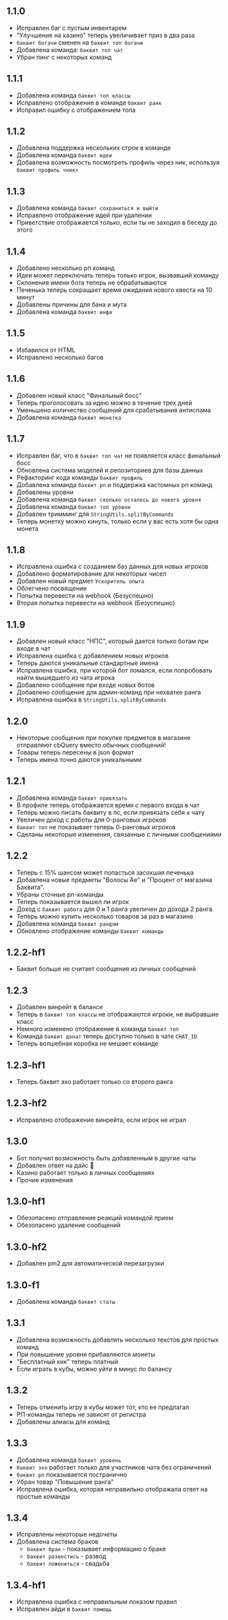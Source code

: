 ## 1.1.0

- Исправлен баг с пустым инвентарем
- "Улучшение на казино" теперь увеличивает приз в два раза
- `баквит богачи` сменен на `баквит топ богачи`
- Добавлена команда: `баквит топ чат`
- Убран пинг с некоторых команд

## 1.1.1

- Добавлена команда `баквит топ классы`
- Исправлено отображение в команде `баквит ранк`
- Исправил ошибку с отображением топа

## 1.1.2

- Добавлена поддержка нескольких строк в команде
- Добавлена команда `баквит идеи`
- Добавлена возможность посмотреть профиль через ник, используя `баквит профиль <ник>`

## 1.1.3

- Добавлена команда `баквит сохраниться и выйти`
- Исправлено отображение идей при удалении
- Приветствие отображается только, если ты не заходил в беседу до этого

## 1.1.4

- Добавлено несколько рп команд
- Идеи может переключать теперь только игрок, вызвавший команду
- Склонения имени бота теперь не обрабатываются
- Печенька теперь сокращает время ожидания нового квеста на 10 минут
- Добавлены причины для бана и мута
- Добавлена команда `баквит инфа`

## 1.1.5

- Избавился от HTML
- Исправлено несколько багов

## 1.1.6

- Добавлен новый класс "Финальный босс"
- Теперь проголосовать за идею можно в течение трех дней
- Уменьшено количество сообщений для срабатывания антиспама
- Добавлена команда `баквит монетка`

## 1.1.7

- Исправлен баг, что в `баквит топ чат` не появляется класс финальный босс
- Обновлена система моделей и репозиториев для базы данных
- Рефакторинг кода команды `баквит профиль`
- Добавлена команда `баквит рп` и поддержка кастомных рп команд
- Добавлены уровни
- Добавлена команда `баквит сколько осталось до нового уровня`
- Добавлена команда `баквит топ уровни`
- Добавлен тримминг для `StringUtils.splitByCommands`
- Теперь монетку можно кинуть, только если у вас есть хотя бы одна монета

## 1.1.8

- Исправлена ошибка с созданием баз данных для новых игроков
- Добавлено форматирование для некоторых чисел
- Добавлен новый предмет `Ускоритель опыта`
- Облегчено посвящение
- Попытка перевести на webhook (Безуспешно)
- Вторая попытка перевести на webhook (Безуспешно)

## 1.1.9

- Добавлен новый класс "НПС", который дается только ботам при входе в чат
- Исправлена ошибка с добавлением новых игроков
- Теперь даются уникальные стандартные имена
- Исправлена ошибка, при которой бот ломался, если попробовать найти вышедшего из чата игрока
- Добавлено сообщение при входе новых ботов
- Добавлено сообщение для админ-команд при нехватке ранга
- Исправлена ошибка в `StringUtils.splitByCommands`

## 1.2.0

- Некоторые сообщения при покупке предметов в магазине отправляют cbQuery вместо обычных сообщений!
- Товары теперь пересены в json формат
- Теперь имена точно даются уникальными

## 1.2.1

- Добавлена команда `баквит привязать`
- В профиле теперь отображается время с первого входа в чат
- Теперь можно писать баквиту в лс, если привязать себя к чату
- Увеличен доход с работы для 0-ранговых игроков
- `баквит топ` не показывает теперь 0-ранговых игроков
- Сделаны некоторые изменения, связанные с личными сообщениями

## 1.2.2

- Теперь с 15% шансом может попасться засохшая печенька
- Добавлена новые предметы "Волосы Ае" и "Процент от магазина Баквита".
- Убраны сточные рп-команды
- Теперь показывается вышел ли игрок
- Доход с `баквит работа` для 0 и 1 ранга увеличен до дохода 2 ранга
- Теперь можно купить несколько товаров за раз в магазине
- Добавлена команда `баквит рандом`
- Обновлено отображение команды `баквит команды`

## 1.2.2-hf1

- Баквит больше не считает сообщения из личных сообщений

## 1.2.3

- Добавлен винрейт в балансе
- Теперь в `баквит топ классы` не отображаются игроки, не выбравшие класс
- Немного изменено отображение в команда `баквит топ`
- Команда `баквит донат` теперь доступно только в чате `CHAT_ID`
- Теперь волшебная коробка не мешает команде

## 1.2.3-hf1

- Теперь баквит эхо работает только со второго ранга

## 1.2.3-hf2

- Исправлено отображение винрейта, если игрок не играл

## 1.3.0

- Бот получил возможность быть добавленным в другие чаты
- Добавлен ответ на дайс 🎲
- Казино работает только в личных сообщениях
- Прочие изменения

## 1.3.0-hf1

- Обезопасено отправление реакций командой прием
- Обезопасено удаление сообщений

## 1.3.0-hf2

- Добавлен pm2 для автоматической перезагрузки

## 1.3.0-f1

- Добавлена команда `баквит статы`

## 1.3.1

- Добавлена возможность добавлять несколько текстов для простых команд
- При повышение уровня прибавляются монеты
- "Бесплатный кик" теперь платный
- Если играть в кубы, можно уйти в минус по балансу

## 1.3.2

- Теперь отменить игру в кубы может тот, кто ее предлагал
- РП-команды теперь не зависят от регистра
- Добавлены алиасы для команд

## 1.3.3

- Добавлена команда `баквит уровень`
- `баквит эхо` работает только для участников чата без ограничений
- `баквит рп` показывается постранично
- Убран товар "Повышение ранга"
- Исправлена ошибка, которая неправильно отображала ответ на простые команды

## 1.3.4

- Исправлены некоторые недочеты
- Добавлена система браков
  - `баквит брак` - показывает информацию о браке
  - `баквит развестись` - развод
  - `баквит пожениться` - свадьба

## 1.3.4-hf1

- Исправлена ошибка с неправильным показом правил
- Исправлен айди в `баквит помощь`